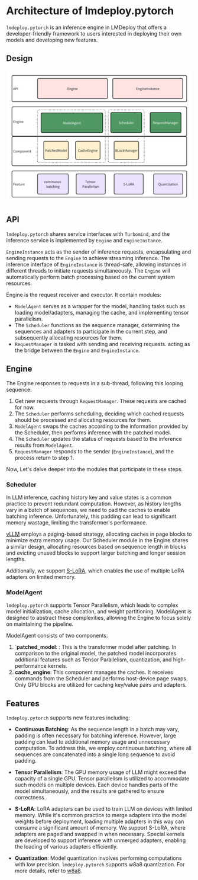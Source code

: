# Architecture of lmdeploy.pytorch

`lmdeploy.pytorch` is an inference engine in LMDeploy that offers a developer-friendly framework to users interested in deploying their own models and developing new features.

## Design

![pytorch arch](https://github.com/grimoire/lmdeploy/blob/media/lmdeploy_pytorch_arch.png?raw=true)

## API

`lmdeploy.pytorch` shares service interfaces with `Turbomind`, and the inference service is implemented by `Engine` and `EngineInstance`.

`EngineInstance` acts as the sender of inference requests, encapsulating and sending requests to the `Engine` to achieve streaming inference. The inference interface of `EngineInstance` is thread-safe, allowing instances in different threads to initiate requests simultaneously. The `Engine` will automatically perform batch processing based on the current system resources.

Engine is the request receiver and executor. It contain modules:

- `ModelAgent` serves as a wrapper for the model, handling tasks such as loading model/adapters, managing the cache, and implementing tensor parallelism.
- The `Scheduler` functions as the sequence manager, determining the sequences and adapters to participate in the current step, and subsequently allocating resources for them.
- `RequestManager` is tasked with sending and receiving requests. acting as the bridge between the `Engine` and `EngineInstance`.

## Engine

The Engine responses to requests in a sub-thread, following this looping sequence:

1. Get new requests through `RequestManager`. These requests are cached for now.
2. The `Scheduler` performs scheduling, deciding which cached requests should be processed and allocating resources for them.
3. `ModelAgent` swaps the caches according to the information provided by the Scheduler, then performs inference with the patched model.
4. The `Scheduler` updates the status of requests based to the inference results from `ModelAgent`.
5. `RequestManager` responds to the sender (`EngineInstance`), and the process return to step 1.

Now, Let's delve deeper into the modules that participate in these steps.

### Scheduler

In LLM inference, caching history key and value states is a common practice to prevent redundant computation. However, as history lengths vary in a batch of sequences, we need to pad the caches to enable batching inference. Unfortunately, this padding can lead to significant memory wastage, limiting the transformer's performance.

[vLLM](https://docs.vllm.ai) employs a paging-based strategy, allocating caches in page blocks to minimize extra memory usage. Our Scheduler module in the Engine shares a similar design, allocating resources based on sequence length in blocks and evicting unused blocks to support larger batching and longer session lengths.

Additionally, we support [S-LoRA](https://github.com/S-LoRA/S-LoRA), which enables the use of multiple LoRA adapters on limited memory.

### ModelAgent

`lmdeploy.pytorch` supports Tensor Parallelism, which leads to complex model initialization, cache allocation, and weight partitioning. ModelAgent is designed to abstract these complexities, allowing the Engine to focus solely on maintaining the pipeline.

ModelAgent consists of two components:

1. \`**patched_model**: : This is the transformer model after patching. In comparison to the original model, the patched model incorporates additional features such as Tensor Parallelism, quantization, and high-performance kernels.
2. **cache_engine**: This component manages the caches. It receives commands from the Scheduler and performs host-device page swaps. Only GPU blocks are utilized for caching key/value pairs and adapters.

## Features

`lmdeploy.pytorch` supports new features including:

- **Continuous Batching**: As the sequence length in a batch may vary, padding is often necessary for batching inference. However, large padding can lead to additional memory usage and unnecessary computation. To address this, we employ continuous batching, where all sequences are concatenated into a single long sequence to avoid padding.

- **Tensor Parallelism**: The GPU memory usage of LLM might exceed the capacity of a single GPU. Tensor parallelism is utilized to accommodate such models on multiple devices. Each device handles parts of the model simultaneously, and the results are gathered to ensure correctness.

- **S-LoRA**: LoRA adapters can be used to train LLM on devices with limited memory. While it's common practice to merge adapters into the model weights before deployment, loading multiple adapters in this way can consume a significant amount of memory. We support S-LoRA, where adapters are paged and swapped in when necessary. Special kernels are developed to support inference with unmerged adapters, enabling the loading of various adapters efficiently.

- **Quantization**: Model quantization involves performing computations with low precision. `lmdeploy.pytorch` supports w8a8 quantization. For more details, refer to [w8a8](../quantization/w8a8.md).
